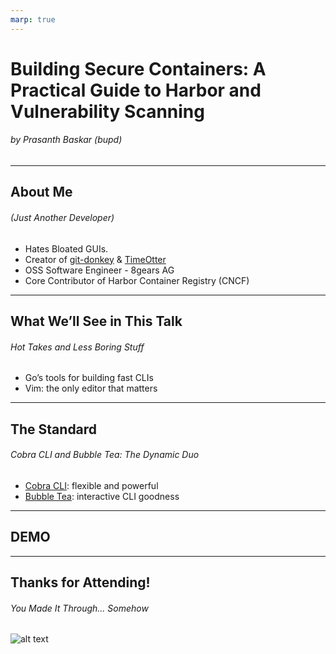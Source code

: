 ```yaml
---
marp: true
---
```

<!-- _class: top -->

# Building Secure Containers: A Practical Guide to Harbor and Vulnerability Scanning
###### by Prasanth Baskar (bupd)
---

## About Me
###### (Just Another Developer)

- Hates Bloated GUIs.
- Creator of [git-donkey](https://github.com/bupd/git-donkey) & [TimeOtter](https://github.com/bupd/timeotter)
- OSS Software Engineer - 8gears AG
- Core Contributor of Harbor Container Registry (CNCF)
---

## What We’ll See in This Talk
###### Hot Takes and Less Boring Stuff
- Go’s tools for building fast CLIs
- Vim: the only editor that matters

---

## The Standard
###### Cobra CLI and Bubble Tea: The Dynamic Duo
- [Cobra CLI](https://github.com/spf13/cobra-cli): flexible and powerful
- [Bubble Tea](https://github.com/charmbracelet/bubbletea): interactive CLI goodness

---
<!-- _class: title -->

## DEMO

---
<!-- _class: title -->
## Thanks for Attending!
###### You Made It Through... Somehow

![alt text](https://th.bing.com/th/id/R.7157092fa451872c1618424d35f72919?rik=DHTnIge1GdiUEw&riu=http%3a%2f%2fs2.quickmeme.com%2fimg%2f23%2f230661ee8821d99787bd752eaf41a33578e178491a6d703c9a914e132e8ac4ab.jpg&ehk=rVsz2CD%2fFQzOL11G4AX0mYkVtopJb3TRBZxHFkbZaQ8%3d&risl=&pid=ImgRaw&r=0)
